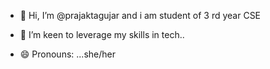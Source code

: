 - 👋 Hi, I’m @prajaktagujar and i am student of 3 rd year CSE
- 👀 I’m keen  to leverage my skills in tech.. 

- 😄 Pronouns: ...she/her
  

<!---
prajaktagujar/prajaktagujar is a ✨ special ✨ repository because its `README.md` (this file) appears on your GitHub profile.
You can click the Preview link to take a look at your changes.
--->
